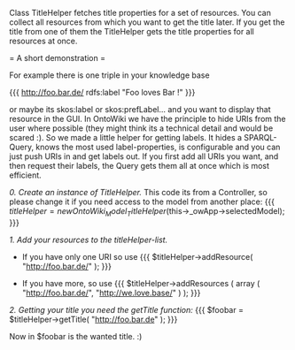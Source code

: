Class TitleHelper fetches title properties for a set of resources. You can collect all resources from which you want to get the title later. If you get the title from one of them the TitleHelper gets the title properties for all resources at once.

= A short demonstration =

For example there is one triple in your knowledge base

{{{
<http://foo.bar.de/> rdfs:label "Foo loves Bar !"
}}}

or maybe its skos:label or skos:prefLabel... and you want to display that resource in the GUI. In OntoWiki we have the principle to hide URIs from the user where possible (they might think its a technical detail and would be scared :). So we made a little helper for getting labels. It hides a SPARQL-Query, knows the most used label-properties, is configurable and you can just push URIs in and get labels out. If you first add all URIs you want, and then request their labels, the Query gets them all at once which is most efficient.

*0. Create an instance of TitleHelper.* This code its from a Controller, so please change it if you need access to the model from another place:
{{{
$titleHelper = new OntoWiki_Model_TitleHelper($this->_owApp->selectedModel);
}}}

*1. Add your resources to the titleHelper-list.*

  * If you have only one URI so use 
{{{
$titleHelper->addResource( "http://foo.bar.de/" );
}}}

  * If you have more, so use
{{{
$titleHelper->addResources ( array ( "http://foo.bar.de/", "http://we.love.base/" ) );
}}}
 

*2. Getting your title you need the getTitle function:*
{{{ 
$foobar = $titleHelper->getTitle( "http://foo.bar.de" );
}}}

Now in $foobar is the wanted title. :)